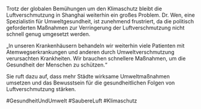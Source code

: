 Trotz der globalen Bemühungen um den Klimaschutz bleibt die Luftverschmutzung in Shanghai weiterhin ein großes Problem. Dr. Wen, eine Spezialistin für Umweltgesundheit, ist zunehmend frustriert, da die politisch geforderten Maßnahmen zur Verringerung der Luftverschmutzung nicht schnell genug umgesetzt werden.

„In unseren Krankenhäusern behandeln wir weiterhin viele Patienten mit Atemwegserkrankungen und anderen durch Umweltverschmutzung verursachten Krankheiten. Wir brauchen schnellere Maßnahmen, um die Gesundheit der Menschen zu schützen.“

Sie ruft dazu auf, dass mehr Städte wirksame Umweltmaßnahmen umsetzen und das Bewusstsein für die gesundheitlichen Folgen von Luftverschmutzung stärken.

#GesundheitUndUmwelt #SaubereLuft #Klimaschutz
